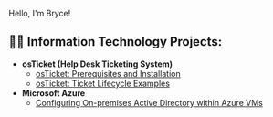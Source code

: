 Hello, I'm Bryce!
<h2>👨‍💻 Information Technology Projects:</h2>

- <b>osTicket (Help Desk Ticketing System)</b>
  - [osTicket: Prerequisites and Installation](https://github.com/brycehopkinstech/osticket-prereqs)
  - [osTicket: Ticket Lifecycle Examples](https://github.com/brycehopkinstech/osticket-ticketcycle)
- <b>Microsoft Azure</b>
  - [Configuring On-premises Active Directory within Azure VMs](https://github.com/brycehopkinstech/configure-ad)
